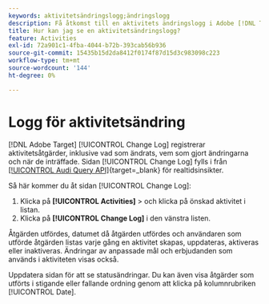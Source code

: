 ```yaml
---
keywords: aktivitetsändringslogg;ändringslogg
description: Få åtkomst till en aktivitets ändringslogg i Adobe [!DNL Target]  om du vill visa en lista över vem som har ändrat dina aktiviteter och när ändringarna inträffade.
title: Hur kan jag se en aktivitetsändringslogg?
feature: Activities
exl-id: 72a901c1-4fba-4044-b72b-393cab56b936
source-git-commit: 15435b15d2da8412f0174f87d15d3c983098c223
workflow-type: tm+mt
source-wordcount: '144'
ht-degree: 0%

---
```


# Logg för aktivitetsändring

[!DNL Adobe Target] [!UICONTROL Change Log] registrerar aktivitetsåtgärder, inklusive vad som ändrats, vem som gjort ändringarna och när de inträffade. Sidan [!UICONTROL Change Log] fylls i från [[!UICONTROL Audi Query API]](https://experienceleague.adobe.com/en/docs/experience-platform/landing/governance-privacy-security/audit-logs/audit-api/overview){target=_blank} för realtidsinsikter.

Så här kommer du åt sidan [!UICONTROL Change Log]:

1. Klicka på **[!UICONTROL Activities]** > och klicka på önskad aktivitet i listan.
1. Klicka på **[!UICONTROL Change Log]** i den vänstra listen.

Åtgärden utfördes, datumet då åtgärden utfördes och användaren som utförde åtgärden listas varje gång en aktivitet skapas, uppdateras, aktiveras eller inaktiveras. Ändringar av anpassade mål och erbjudanden som används i aktiviteten visas också.

Uppdatera sidan för att se statusändringar. Du kan även visa åtgärder som utförts i stigande eller fallande ordning genom att klicka på kolumnrubriken [!UICONTROL Date].
